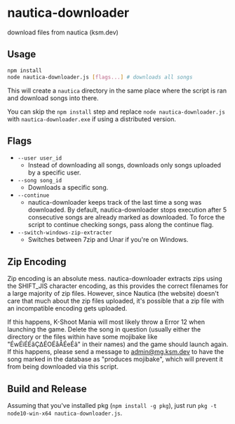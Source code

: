 # nautica-downloader
download files from nautica (ksm.dev)

## Usage

```bash
npm install
node nautica-downloader.js [flags...] # downloads all songs
```

This will create a `nautica` directory in the same place where the script is ran and download songs into there. 

You can skip the `npm install` step and replace `node nautica-downloader.js` with `nautica-downloader.exe` if using a distributed version.

## Flags

* `--user user_id`
  * Instead of downloading all songs, downloads only songs uploaded by a specific user.
* `--song song_id`
  * Downloads a specific song.
* `--continue`
  * nautica-downloader keeps track of the last time a song was downloaded. By default, nautica-downloader stops execution after 5 consecutive songs are already marked as downloaded. To force the script to continue checking songs, pass along the continue flag.
* `--switch-windows-zip-extracter`
  * Switches between 7zip and Unar if you're on Windows.

## Zip Encoding

Zip encoding is an absolute mess. nautica-downloader extracts zips using the SHIFT_JIS character encoding, as this provides the correct filenames for a large majority of zip files. However, since Nautica (the website) doesn't care that much about the zip files uploaded, it's possible that a zip file with an incompatible encoding gets uploaded.

If this happens, K-Shoot Mania will most likely throw a Error 12 when launching the game. Delete the song in question (usually either the directory or the files within have some mojibake like "ÉwÉìÉÉãÇ∆ÉOÉåÅÉeÉã" in their names) and the game should launch again. If this happens, please send a message to admin@mg.ksm.dev to have the song marked in the database as "produces mojibake", which will prevent it from being downloaded via this script.

## Build and Release

Assuming that you've installed pkg (`npm install -g pkg`), just run `pkg -t node10-win-x64 nautica-downloader.js`. 
